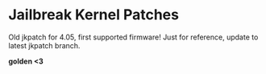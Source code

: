 # Jailbreak Kernel Patches

Old jkpatch for 4.05, first supported firmware! Just for reference, update to latest jkpatch branch.

**golden <3**
